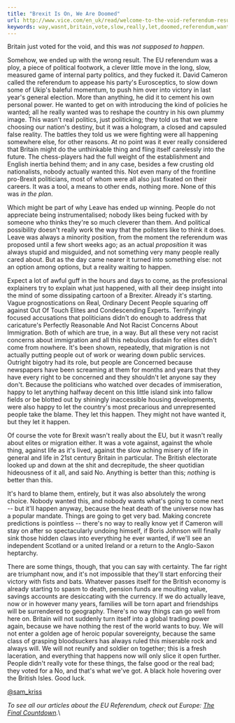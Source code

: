 ```yaml
---
title: "Brexit Is On, We Are Doomed"
url: http://www.vice.com/en_uk/read/welcome-to-the-void-referendum-result-brexit
keywords: way,wasnt,britain,vote,slow,really,let,doomed,referendum,wanted,things,brexit
---
```

Britain just voted for the void, and this was *not supposed to happen*.

Somehow, we ended up with the wrong result. The EU referendum was a ploy, a piece of political footwork, a clever little move in the long, slow, measured game of internal party politics, and they fucked it. David Cameron called the referendum to appease his party\'s Eurosceptics, to slow down some of Ukip\'s baleful momentum, to push him over into victory in last year\'s general election. More than anything, he did it to cement his own personal power. He wanted to get on with introducing the kind of policies he wanted; all he really wanted was to reshape the country in his own plummy image. This wasn\'t real politics, just politicking; they told us that we were choosing our nation\'s destiny, but it was a hologram, a closed and capsuled false reality. The battles they told us we were fighting were all happening somewhere else, for other reasons. At no point was it ever really considered that Britain might do the unthinkable thing and fling itself carelessly into the future. The chess-players had the full weight of the establishment and English inertia behind them; and in any case, besides a few crusting old nationalists, nobody actually wanted this. Not even many of the frontline pro-Brexit politicians, most of whom were all also just fixated on their careers. It was a tool, a means to other ends, nothing more. None of this was *in the plan*.

Which might be part of why Leave has ended up winning. People do not appreciate being instrumentalised; nobody likes being fucked with by someone who thinks they\'re so much cleverer than them. And political possibility doesn\'t really work the way that the pollsters like to think it does. Leave was always a minority position, from the moment the referendum was proposed until a few short weeks ago; as an actual *proposition* it was always stupid and misguided, and not something very many people really cared about. But as the day came nearer it turned into something else: not an option among options, but a reality waiting to happen.

Expect a lot of awful guff in the hours and days to come, as the professional explainers try to explain what just happened, with all their deep insight into the mind of some dissipating cartoon of a Brexiter. Already it\'s starting. Vague prognostications on Real, Ordinary Decent People squaring off against Out Of Touch Elites and Condescending Experts. Terrifyingly focused accusations that politicians didn\'t do enough to address that caricature\'s Perfectly Reasonable And Not Racist Concerns About Immigration. Both of which are true, in a way. But all these very not racist concerns about immigration and all this nebulous disdain for elites didn\'t come from nowhere. It\'s been shown, repeatedly, that migration is not actually putting people out of work or wearing down public services. Outright bigotry had its role, but people are Concerned because newspapers have been screaming at them for months and years that they have every right to be concerned and they shouldn\'t let anyone say they don\'t. Because the politicians who watched over decades of immiseration, happy to let anything halfway decent on this little island sink into fallow fields or be blotted out by shiningly inaccessible housing developments, were also happy to let the country\'s most precarious and unrepresented people take the blame. They let this happen. They might not have wanted it, but they let it happen.

Of course the vote for Brexit wasn\'t really about the EU, but it wasn\'t really about elites or migration either. It was a vote against, against the whole thing, against life as it\'s lived, against the slow aching misery of life in general and life in 21st century Britain in particular. The British electorate looked up and down at the shit and decrepitude, the sheer quotidian hideousness of it all, and said No. Anything is better than this; *nothing* is better than this.

It\'s hard to blame them, entirely, but it was also absolutely the wrong choice. Nobody wanted this, and nobody wants what\'s going to come next -- but it\'ll happen anyway, because the heat death of the universe now has a popular mandate. Things are going to get very bad. Making concrete predictions is pointless -- there\'s no way to really know yet if Cameron will stay on after so spectacularly undoing himself, if Boris Johnson will finally sink those hidden claws into everything he ever wanted, if we\'ll see an independent Scotland or a united Ireland or a return to the Anglo-Saxon heptarchy.

There are some things, though, that you can say with certainty. The far right are triumphant now, and it\'s not impossible that they\'ll start enforcing their victory with fists and bats. Whatever passes itself for the British economy is already starting to spasm to death, pension funds are moulting value, savings accounts are desiccating with the currency. If we do actually leave, now or in however many years, families will be torn apart and friendships will be surrendered to geography. There\'s no way things can go well from here on. Britain will not suddenly turn itself into a global trading power again, because we have nothing the rest of the world wants to buy. We will not enter a golden age of heroic popular sovereignty, because the same class of grasping bloodsuckers has always ruled this miserable rock and always will. We will not reunify and soldier on together; this is a fresh laceration, and everything that happens now will only slice it open further. People didn\'t really vote for these things, the false good or the real bad; they voted for a No, and that\'s what we\'ve got. A black hole hovering over the British Isles. Good luck.

[\@sam\_kriss](https://twitter.com/sam_kriss)

*To see all our articles about the EU Referendum, check out Europe: [The Final Countdown](https://www.vice.com/en_uk/series/EU-Referendum-Europe-the-Final-Countdown).*\
